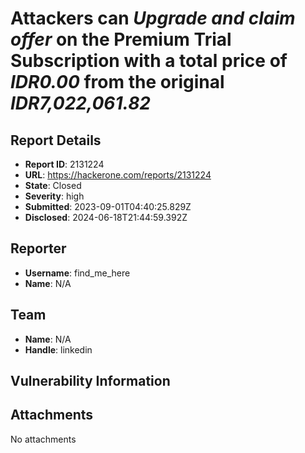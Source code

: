 # Attackers can *Upgrade and claim offer* on the Premium Trial Subscription with a total price of *IDR0.00* from the original *IDR7,022,061.82*

## Report Details
- **Report ID**: 2131224
- **URL**: https://hackerone.com/reports/2131224
- **State**: Closed
- **Severity**: high
- **Submitted**: 2023-09-01T04:40:25.829Z
- **Disclosed**: 2024-06-18T21:44:59.392Z

## Reporter
- **Username**: find_me_here
- **Name**: N/A

## Team
- **Name**: N/A
- **Handle**: linkedin

## Vulnerability Information


## Attachments
No attachments
